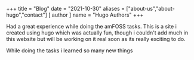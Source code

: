 +++
title = "Blog"
date = "2021-10-30"
aliases = ["about-us","about-hugo","contact"]
[ author ]
  name = "Hugo Authors"
+++

Had a great experience while doing the amFOSS tasks. This is a site i created using hugo which was actually fun, though i couldn't add much in this website but will be working on it real soon as its really exciting to do.

While doing the tasks i learned so many new things 
